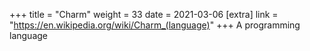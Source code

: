 +++
title = "Charm"
weight = 33
date = 2021-03-06
[extra]
link = "https://en.wikipedia.org/wiki/Charm_(language)"
+++
A programming language

